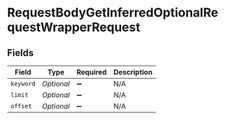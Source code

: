 # RequestBodyGetInferredOptionalRequestWrapperRequest


## Fields

| Field              | Type               | Required           | Description        |
| ------------------ | ------------------ | ------------------ | ------------------ |
| `keyword`          | *Optional<String>* | :heavy_minus_sign: | N/A                |
| `limit`            | *Optional<Long>*   | :heavy_minus_sign: | N/A                |
| `offset`           | *Optional<Long>*   | :heavy_minus_sign: | N/A                |